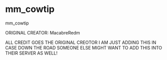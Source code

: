# mm_cowtip
mm_cowtip

ORIGINAL CREATOR: MacabreRedm

ALL CREDIT GOES THE ORIGINAL CREOTOR I AM JUST ADDING THIS IN CASE DOWN THE ROAD SOMEONE ELSE MIGHT WANT TO ADD THIS INTO THEIR SERVER AS WELL!
